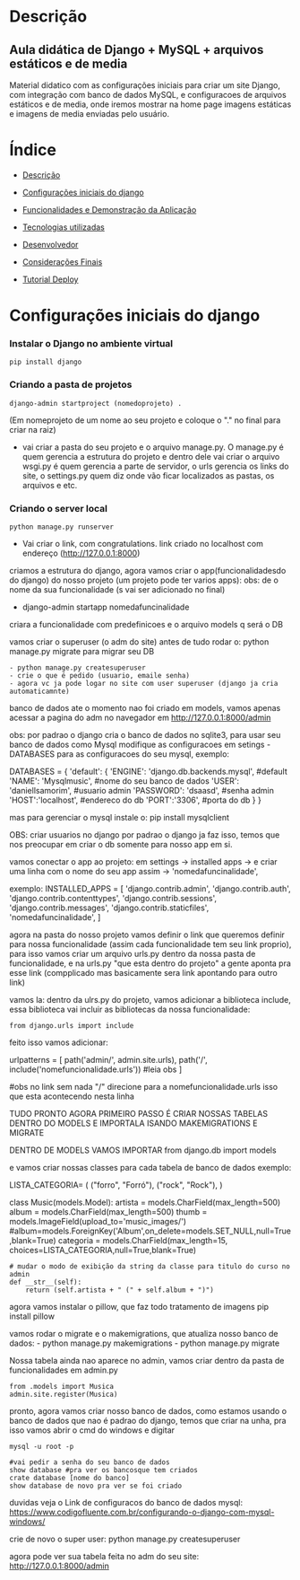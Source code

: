 # Descrição

## Aula didática de Django + MySQL + arquivos estáticos e de media
Material didatico com as configurações iniciais para criar um site Django, com integração com banco de dados MySQL, e configuracoes de arquivos estáticos e de media, onde iremos mostrar na home page imagens estáticas e imagens de media enviadas pelo usuário.

# Índice

* [Descrição](#descrição)
* [Configurações iniciais do django](#configurações-iniciais-do-django)

* [Funcionalidades e Demonstração da Aplicação](#funcionalidades-e-demonstração-da-aplicação)
* [Tecnologias utilizadas](#tecnologias-utilizadas)
* [Desenvolvedor](#desenvolvedor)
* [Considerações Finais](#considerações-finais)
* [Tutorial Deploy](#tutorial-deploy)

# Configurações iniciais do django

### Instalar o Django no ambiente virtual
    pip install django
    
### Criando a pasta de projetos
    django-admin startproject (nomedoprojeto) . 
    
(Em nomeprojeto de um nome ao seu projeto e coloque o "." no final para criar na raiz)
- vai criar a pasta do seu projeto e o arquivo manage.py. O manage.py é quem gerencia a estrutura do projeto e dentro dele vai criar o arquivo wsgi.py é quem gerencia a parte de servidor, o urls gerencia os links do site, o settings.py quem diz onde vão ficar localizados as pastas, os arquivos e etc.

### Criando o server local
    python manage.py runserver
- Vai criar o link, com congratulations. link criado no localhost com endereço (http://127.0.0.1:8000)





criamos a estrutura do django, agora vamos criar o app(funcionalidadesdo do django) do nosso projeto (um projeto pode ter varios apps):
obs: de o nome da sua funcionalidade (s vai ser adicionado no final)

- django-admin startapp nomedafuncinalidade 

criara a funcionalidade com predefinicoes e o arquivo models q será o DB



vamos criar o superuser (o adm do site)
antes de tudo rodar o: python manage.py migrate para migrar seu DB
	
    - python manage.py createsuperuser
    - crie o que é pedido (usuario, emaile senha)
    - agora vc ja pode logar no site com user superuser (django ja cria automaticamnte)
banco de dados ate o momento nao foi criado em models, vamos apenas acessar a pagina do adm no navegador em http://127.0.0.1:8000/admin

obs: por padrao o django cria o banco de dados no sqlite3, para usar seu banco de dados como Mysql modifique as configuracoes em setings - DATABASES para as configuracoes do seu mysql, exemplo:

DATABASES = {
    'default': {
        'ENGINE': 'django.db.backends.mysql', #default
        'NAME': 'Mysqlmusic', #nome do seu banco de dados
        'USER': 'daniellsamorim', #usuario admin
        'PASSWORD': 'dsaasd', #senha admin
        'HOST':'localhost', #endereco do db
        'PORT':'3306', #porta do db
    }
}

mas para gerenciar o mysql instale o:
	pip install mysqlclient 

OBS: criar usuarios no django por padrao o django ja faz isso, temos que nos preocupar em criar o db somente para nosso app em si.




vamos conectar o app ao projeto: 
em settings ->  installed apps -> e criar uma linha com o nome do seu app assim -> 'nomedafuncinalidade',

exemplo:
INSTALLED_APPS = [
    'django.contrib.admin',
    'django.contrib.auth',
    'django.contrib.contenttypes',
    'django.contrib.sessions',
    'django.contrib.messages',
    'django.contrib.staticfiles',
    'nomedafuncinalidade',
]




agora na pasta do nosso projeto vamos definir o link que queremos definir para nossa funcionalidade (assim cada funcionalidade tem seu link proprio), para isso vamos criar um arquivo urls.py dentro da nossa pasta de funcionalidade, e na urls.py "que esta dentro do projeto" a gente aponta pra esse link (compplicado mas basicamente sera link apontando para outro link)

vamos la:
dentro da ulrs.py do projeto, vamos adicionar a biblioteca include, essa biblioteca vai incluir as bibliotecas da nossa funcionalidade:

	from django.urls import include 

feito isso vamos adicionar:

urlpatterns = [
    path('admin/', admin.site.urls),
    path('/', include('nomefuncionalidade.urls')) #leia obs
]


#obs no link sem nada "/" direcione para a nomefuncionalidade.urls isso que esta acontecendo nesta linha


TUDO PRONTO AGORA PRIMEIRO PASSO É CRIAR NOSSAS TABELAS DENTRO DO MODELS
E IMPORTALA ISANDO MAKEMIGRATIONS E MIGRATE


DENTRO DE MODELS VAMOS IMPORTAR 
	 from django.db import models


e vamos criar nossas classes para cada tabela de banco de dados
exemplo:

LISTA_CATEGORIA= (
    ("forro", "Forró"),
    ("rock", "Rock"),
)

class Music(models.Model):
    artista = models.CharField(max_length=500)
    album = models.CharField(max_length=500)
    thumb = models.ImageField(upload_to='music_images/')
    #album=models.ForeignKey('Album',on_delete=models.SET_NULL,null=True,blank=True)
    categoria = models.CharField(max_length=15, choices=LISTA_CATEGORIA,null=True,blank=True)


    # mudar o modo de exibição da string da classe para titulo do curso no admin
    def __str__(self):
        return (self.artista + " (" + self.album + ")")





agora vamos instalar o pillow, que faz todo tratamento de imagens
	pip install pillow



vamos rodar o migrate e o makemigrations, que atualiza nosso banco de dados:
	- python manage.py makemigrations
    - python manage.py migrate


Nossa tabela ainda nao aparece no admin, vamos criar dentro da pasta de funcionalidades em admin.py 

	from .models import Musica
	admin.site.register(Musica)


pronto, agora vamos criar nosso banco de dados, como estamos usando o banco de dados que nao é padrao do django, temos que criar na unha, pra isso vamos abrir o cmd do windows e digitar

	mysql -u root -p

	#vai pedir a senha do seu banco de dados
	show database #pra ver os bancosque tem criados
	crate database [nome do banco]
	show database de novo pra ver se foi criado

	
duvidas veja o Link de configuracos do banco de dados mysql:	
https://www.codigofluente.com.br/configurando-o-django-com-mysql-windows/

crie de novo o super user:
	python manage.py createsuperuser

agora pode ver sua tabela feita no adm do seu site:
	http://127.0.0.1:8000/admin




